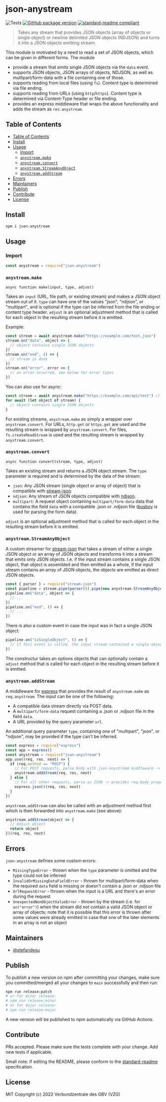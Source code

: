 # json-anystream

![Tests](https://github.com/gbv/json-anystream/workflows/Test/badge.svg)
[![GitHub package version](https://img.shields.io/github/package-json/v/gbv/json-anystream.svg?label=version)](https://github.com/gbv/json-anystream)
[![standard-readme compliant](https://img.shields.io/badge/readme%20style-standard-brightgreen.svg)](https://github.com/RichardLitt/standard-readme)

> Takes any stream that provides JSON objects (array of objects or single object) or newline delimited JSON objects (NDJSON) and turns it into a JSON objects emitting stream.

This module is motivated by a need to read a set of JSON objects, which can be given in different forms. The module

- provide a stream that emits single JSON objects via the `data` event.
- supports JSON objects, JSON arrays of objects, NDJSON, as well as mutlipart/form-data with a file containing one of those.
- supports reading from local files (using `fs`). Content type is determined via file ending.
- supports reading from URLs (using `http`/`https`). Content type is determined via Content-Type header or file ending.
- provides an express middleware that wraps the above functionality and adds the stream as `res.anystream`.

## Table of Contents

- [Table of Contents](#table-of-contents)
- [Install](#install)
- [Usage](#usage)
  - [Import](#import)
  - [`anystream.make`](#anystreammake)
  - [`anystream.convert`](#anystreamconvert)
  - [`anystream.StreamAnyObject`](#anystreamstreamanyobject)
  - [`anystream.addStream`](#anystreamaddstream)
- [Errors](#errors)
- [Maintainers](#maintainers)
- [Publish](#publish)
- [Contribute](#contribute)
- [License](#license)

## Install
```bash
npm i json-anystream
```

## Usage

### Import
```js
const anystream = require("json-anystream")
```

### `anystream.make`
`async function make(input, type, adjust)`

Takes an `input` (URL, file path, or existing stream) and makes a JSON object stream out of it. `type` can have one of the values "json", "ndjson", or "multipart", and is optional if the type can be inferred from the file ending or content type header. `adjust` is an optional adjustment method that is called for each object in the resulting stream before it is emitted.

Example:
```js
const stream = await anystream.make("https://example.com/test.json")
stream.on("data", object => {
  // object contains single JSON objects
})
stream.on("end", () => {
  // stream is done
})
stream.on("error", error => {
  // an error occurred, see below for error types
})
```

You can also use for async:
```js
const stream = await anystream.make("https://example.com/api/test") // assuming content type header is set
for await (let object of stream) {
  // object contains single JSON objects
}
```

For existing streams, `anystream.make` as simply a wrapper over `anystream.convert`. For URLs, `http.get` or `https.get` are used and the resulting stream is wrapped by `anystream.convert`. For files, `fs.createReadStream` is used and the resulting stream is wrapped by `anystream.convert`.

### `anystream.convert`
`async function convert(stream, type, adjust)`

Takes an existing stream and returns a JSON object stream. The `type` parameter is required and is determined by the data of the stream:
- `json`: Any JSON stream (single object or array of object) that is compatible with [stream-json](https://www.npmjs.com/package/stream-json).
- `ndjson`: Any stream of JSON objects compatible with [ndjson](https://www.npmjs.com/package/ndjson).
- `multipart`: A request object containing `multipart/form-data` data that contains the field `data` with a compatible .json or .ndjson file ([busboy](https://www.npmjs.com/package/busboy) is used for parsing the form data).

 `adjust` is an optional adjustment method that is called for each object in the resulting stream before it is emitted.

### `anystream.StreamAnyObject`
A custom streamer for [stream-json](https://www.npmjs.com/package/stream-json) that takes a stream of either a single JSON object or an array of JSON objects and transforms it into a stream that emits only JSON objects. I.e. if the input stream contains a single JSON object, that object is assembled and then emitted as a whole, if the input stream contains an array of JSON objects, the objects are emitted as direct JSON objects.

```js
const { parser } = require("stream-json")
const pipeline = stream.pipe(parser()).pipe(new anystream.StreamAnyObject())
pipeline.on("data", object => {
  // ...
})
pipeline.on("end", () => {
  // ...
})
```

There is also a custom event in case the input was in fact a single JSON object:
```js
pipeline.on("isSingleObject", () => {
  // if this event is called, the input stream contained a single object and NOT an array of objects
})
```

The constructur takes an options objects that can optionally contain a `adjust` method that is called for each object in the resulting stream before it is emitted.

### `anystream.addStream`
A middleware for [express](https://www.npmjs.com/package/express) that provides the result of `anystream.make` as `req.anystream`. The input can be one of the following:
- A compatible data stream directly via POST data.
- A `multipart/form-data` request containing a .json or .ndjson file in the field `data`.
- A URL provided by the query parameter `url`.

An additional query parameter `type`, containing one of "multipart", "json", or "ndjson", may be provided if the type can't be inferred.

```js
const express = require("express")
const app = express()
const anystream = require("json-anystream")
app.use((req, res, next) => {
  if (req.method == "POST") {
    // For POST requests, parse body with json-anystream middleware -> provides req.anystream property
    anystream.addStream(req, res, next)
  } else {
    // For all other requests, parse as JSON -> provides req.body property
    express.json()(req, res, next)
  }
})
```

`anystream.addStream` can also be called with an adjustment method first which is then forwarded into `anystream.make` (see above):
```js
anystream.addStream(object => {
  // Adjust object
  return object
})(req, res, next)
```

## Errors
`json-anystream` defines some custom errors:

- `MissingTypeError` - thrown when the `type` parameter is omitted and the type could not be inferred
- `InvalidOrMissingDataFieldError` - thrown for multipart/form-data when the required `data` field is missing or doesn't contain a .json or .ndjson file
- `UrlRequestError` - thrown when the input is a URL and there's an error during the request
- `UnexpectedNonObjectValueError` - thrown by the stream (i.e. for `on("error")`) when the stream did not contain a valid JSON object or array of objects; note that it is possible that this error is thrown after some values were already emitted in case that one of the later elements in an array is not an object

## Maintainers
- [@stefandesu](https://github.com/stefandesu)

## Publish
To publish a new version on npm after committing your changes, make sure you committed/merged all your changes to `main` successfully and then run:

```bash
npm run release:patch
# or for minor release:
# npm run release:minor
# or for major release:
# npm run release:major
```

A new version will be published to npm automatically via GitHub Actions.

## Contribute
PRs accepted. Please make sure the tests complete with your change. Add new tests if applicable.

Small note: If editing the README, please conform to the [standard-readme](https://github.com/RichardLitt/standard-readme) specification.

## License
MIT Copyright (c) 2022 Verbundzentrale des GBV (VZG)
